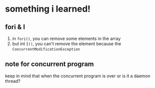 # something i learned!

## fori & I
1. in `fori()`, you can remove some elements in the array
2. but int `I()`, you can't remove the element because the `ConcurrentModificationException`

## note for concurrent program
keep in mind that when the concurrent program is over or is it a daemon thread?




